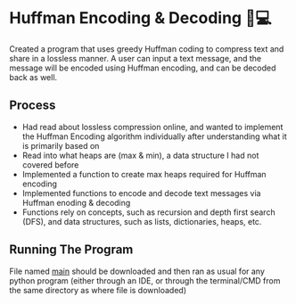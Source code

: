 # Huffman Encoding & Decoding 🔐💻

Created a program that uses greedy Huffman coding to compress text and share in a lossless manner. A user can input a text message, and the message will be encoded using Huffman encoding, and can be decoded back as well.

## Process

- Had read about lossless compression online, and wanted to implement the Huffman Encoding algorithm individually after understanding what it is primarily based on
- Read into what heaps are (max & min), a data structure I had not covered before
- Implemented a function to create max heaps required for Huffman encoding
- Implemented functions to encode and decode text messages via Huffman enoding & decoding
- Functions rely on concepts, such as recursion and depth first search (DFS), and data structures, such as lists, dictionaries, heaps, etc.

## Running The Program

File named [main](https://github.com/faizannaseerr/HuffmanCoding/blob/main/main.py) should be downloaded and then ran as usual for any python program (either through an IDE, or through the terminal/CMD from the same directory as where file is downloaded)

